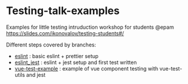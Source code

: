 # Testing-talk-examples
Examples for little testing intruduction workshop for students @epam
https://slides.com/ikonovalov/testing-students#/

Different steps covered by branches: 

 - [eslint](https://github.com/IgorKonovalov/Testing-talk-examples/tree/eslint) : basic eslint + prettier setup 
 - [eslint_jest](https://github.com/IgorKonovalov/Testing-talk-examples/tree/eslint_jest) : eslint + jest setup and first test written
 - [vue-test-example](https://github.com/IgorKonovalov/Testing-talk-examples/tree/eslint_jest) : example of vue component testing with vue-test-utils and jest

